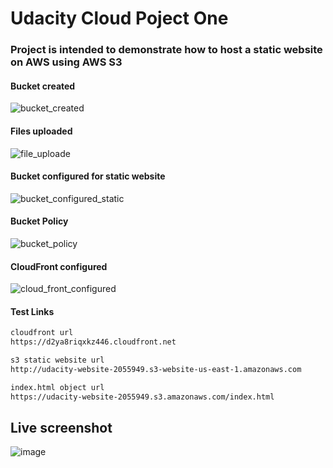 # Udacity Cloud Poject One
###  Project is intended to demonstrate how to host a static website on AWS using AWS S3

#### Bucket created
![bucket_created](https://user-images.githubusercontent.com/29748407/182002280-5212bc21-6061-4562-91c5-1ce2d9b4dfda.png)


#### Files uploaded
![file_uploade](https://user-images.githubusercontent.com/29748407/182002297-984f693c-5eac-495d-a355-24cce62ae769.png)


#### Bucket configured for static website
![bucket_configured_static](https://user-images.githubusercontent.com/29748407/182002312-9ae9f3e1-25ca-4535-9574-eddc7b820756.png)

#### Bucket Policy
![bucket_policy](https://user-images.githubusercontent.com/29748407/182002332-0df1ae7b-976b-461a-9bf2-a72226cd7147.png)

#### CloudFront configured
![cloud_front_configured](https://user-images.githubusercontent.com/29748407/182002344-aa13229a-05d8-4097-9c8e-b52cfa1eeca2.png)


#### Test Links

``` bash
cloudfront url
https://d2ya8riqxkz446.cloudfront.net
```

``` bash
s3 static website url
http://udacity-website-2055949.s3-website-us-east-1.amazonaws.com
```

``` bash
index.html object url
https://udacity-website-2055949.s3.amazonaws.com/index.html
```

## Live screenshot
![image](https://user-images.githubusercontent.com/29748407/182002398-73483a42-eb9c-42a6-8706-03991420ecd7.png)
